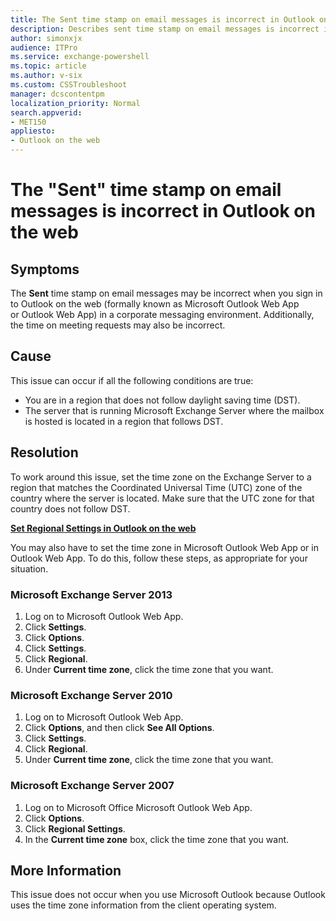 ```yaml
---
title: The Sent time stamp on email messages is incorrect in Outlook on the web
description: Describes sent time stamp on email messages is incorrect in Outlook on the web
author: simonxjx
audience: ITPro
ms.service: exchange-powershell
ms.topic: article
ms.author: v-six
ms.custom: CSSTroubleshoot
manager: dcscontentpm
localization_priority: Normal
search.appverid: 
- MET150
appliesto:
- Outlook on the web
---
```


# The "Sent" time stamp on email messages is incorrect in Outlook on the web

## Symptoms

The **Sent** time stamp on email messages may be incorrect when you sign in to Outlook on the web (formally known as Microsoft Outlook Web App or Outlook Web App) in a corporate messaging environment. Additionally, the time on meeting requests may also be incorrect.

## Cause

This issue can occur if all the following conditions are true:

- You are in a region that does not follow daylight saving time (DST).   
- The server that is running Microsoft Exchange Server where the mailbox is hosted is located in a region that follows DST.   

## Resolution

To work around this issue, set the time zone on the Exchange Server to a region that matches the Coordinated Universal Time (UTC) zone of the country where the server is located. Make sure that the UTC zone for that country does not follow DST.

**[Set Regional Settings in Outlook on the web](https://technet.microsoft.com/office/ms.exch.ecp.regionalsettings)**

You may also have to set the time zone in Microsoft Outlook Web App or in Outlook Web App. To do this, follow these steps, as appropriate for your situation. 

### Microsoft Exchange Server 2013

1. Log on to Microsoft Outlook Web App.   
2. Click **Settings**.   
3. Click **Options**.   
4. Click **Settings**.   
5. Click **Regional**.   
6. Under **Current time zone**, click the time zone that you want.   

### Microsoft Exchange Server 2010

1. Log on to Microsoft Outlook Web App.   
2. Click **Options**, and then click **See All Options**.   
3. Click **Settings**.   
4. Click **Regional**.   
5. Under **Current time zone**, click the time zone that you want.   

### Microsoft Exchange Server 2007

1. Log on to Microsoft Office Microsoft Outlook Web App.  
2. Click **Options**.   
3. Click **Regional Settings**.   
4. In the **Current time zone** box, click the time zone that you want.   

## More Information

This issue does not occur when you use Microsoft Outlook because Outlook uses the time zone information from the client operating system.